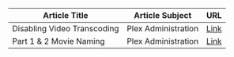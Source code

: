 | Article Title | Article Subject | URL |
| ------------- | -------------- | --- |
| Disabling Video Transcoding | Plex Administration | [Link](https://www.plexopedia.com/plex-media-server/general/disable-video-transcoding/) |
| Part 1 & 2 Movie Naming | Plex Administration | [Link](https://www.reddit.com/r/PleX/comments/2ssp8b/separating_multi_part_movies_harry_potter_and_the/) |
